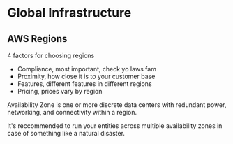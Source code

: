 # Global Infrastructure 


## AWS Regions
4 factors for choosing regions
- Compliance, most important, check yo laws fam
- Proximity, how close it is to your customer base
- Features, different features in different regions
- Pricing, prices vary by region

Availability Zone is one or more discrete data centers with redundant power, networking, and connectivity within a region.

It's reccommended to run your entities across multiple availability zones in case of something like a natural disaster.